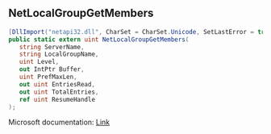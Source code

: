 ## NetLocalGroupGetMembers

```csharp
[DllImport("netapi32.dll", CharSet = CharSet.Unicode, SetLastError = true)]
public static extern uint NetLocalGroupGetMembers(
   string ServerName,
   string LocalGroupName,
   uint Level,
   out IntPtr Buffer,
   uint PrefMaxLen,
   out uint EntriesRead,
   out uint TotalEntries,
   ref uint ResumeHandle
);
```

Microsoft documentation: [Link](https://docs.microsoft.com/en-us/windows/win32/api/lmaccess/nf-lmaccess-netlocalgroupgetmembers)
